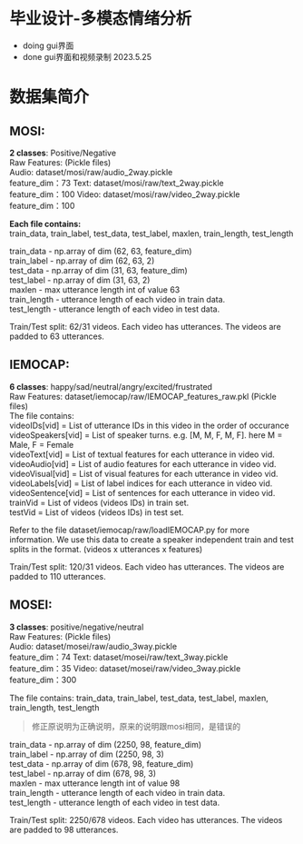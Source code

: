 # 毕业设计-多模态情绪分析
- doing  gui界面
- done gui界面和视频录制 2023.5.25

# 数据集简介

## MOSI:
**2 classes**: Positive/Negative <br>
Raw Features: (Pickle files) <br>
Audio: dataset/mosi/raw/audio_2way.pickle <br> feature_dim：73
Text: dataset/mosi/raw/text_2way.pickle <br> feature_dim：100
Video: dataset/mosi/raw/video_2way.pickle <br> feature_dim：100

**Each file contains: <br>**
train_data, train_label, test_data, test_label, maxlen, train_length, test_length

train_data - np.array of dim (62, 63, feature_dim) <br>
train_label - np.array of dim (62, 63, 2) <br>
test_data - np.array of dim (31, 63, feature_dim) <br>
test_label - np.array of dim (31, 63, 2) <br>
maxlen - max utterance length  int of value 63 <br>
train_length - utterance length of each video in train data. <br>
test_length - utterance length of each video in test data. <br>

Train/Test split: 62/31 videos. Each video has utterances. The videos are padded to 63 utterances.

## IEMOCAP:
**6 classes**: happy/sad/neutral/angry/excited/frustrated<br>
Raw Features: dataset/iemocap/raw/IEMOCAP_features_raw.pkl (Pickle files) <br>
The file contains:  
videoIDs[vid] = List of utterance IDs in this video in the order of occurance <br>
videoSpeakers[vid] = List of speaker turns. e.g. [M, M, F, M, F]. here M = Male, F = Female <br>
videoText[vid] = List of textual features for each utterance in video vid. <br>
videoAudio[vid] = List of audio features for each utterance in video vid. <br>
videoVisual[vid] = List of visual features for each utterance in video vid. <br>
videoLabels[vid] = List of label indices for each utterance in video vid. <br>
videoSentence[vid] = List of sentences for each utterance in video vid. <br>
trainVid =  List of videos (videos IDs) in train set. <br>
testVid =  List of videos (videos IDs) in test set. <br>

Refer to the file dataset/iemocap/raw/loadIEMOCAP.py for more information.
We use this data to create a speaker independent train and test splits in the format. (videos x utterances x features)

Train/Test split: 120/31 videos. Each video has utterances. The videos are padded to 110 utterances.

## MOSEI:
**3 classes**: positive/negative/neutral <br>
Raw Features: (Pickle files) <br>
Audio: dataset/mosei/raw/audio_3way.pickle <br> feature_dim：74
Text: dataset/mosei/raw/text_3way.pickle <br>  feature_dim：35
Video: dataset/mosei/raw/video_3way.pickle <br> feature_dim：300

The file contains:
train_data, train_label, test_data, test_label, maxlen, train_length, test_length

> 修正原说明为正确说明，原来的说明跟mosi相同，是错误的

train_data - np.array of dim (2250, 98, feature_dim) <br>
train_label - np.array of dim (2250, 98, 3) <br>
test_data - np.array of dim (678, 98, feature_dim) <br>
test_label - np.array of dim (678, 98, 3) <br>
maxlen - max utterance length  int of value 98 <br>
train_length - utterance length of each video in train data. <br>
test_length - utterance length of each video in test data. <br>

Train/Test split: 2250/678 videos. Each video has utterances. The videos are padded to 98 utterances.
